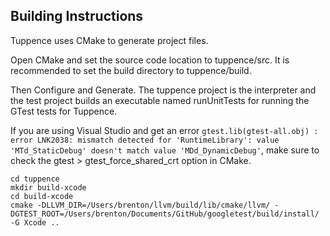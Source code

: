 ## Building Instructions

Tuppence uses CMake to generate project files.

Open CMake and set the source code location to tuppence/src. It is recommended to set the build directory to tuppence/build.

Then Configure and Generate. The tuppence project is the interpreter and the test project builds an executable named runUnitTests for running the GTest tests for Tuppence.

If you are using Visual Studio and get an error `gtest.lib(gtest-all.obj) : error LNK2038: mismatch detected for 'RuntimeLibrary': value 'MTd_StaticDebug' doesn't match value 'MDd_DynamicDebug'`, make sure to check the gtest > gtest_force_shared_crt option in CMake.

```
cd tuppence
mkdir build-xcode
cd build-xcode
cmake -DLLVM_DIR=/Users/brenton/llvm/build/lib/cmake/llvm/ -DGTEST_ROOT=/Users/brenton/Documents/GitHub/googletest/build/install/ -G Xcode ..
```




